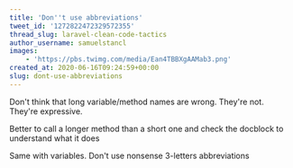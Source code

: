 ```yaml
---
title: 'Don''t use abbreviations'
tweet_id: '1272822472329572355'
thread_slug: laravel-clean-code-tactics
author_username: samuelstancl
images:
    - 'https://pbs.twimg.com/media/Ean4TBBXgAAMab3.png'
created_at: 2020-06-16T09:24:59+00:00
slug: dont-use-abbreviations
---
```


Don't think that long variable/method names are wrong. They're not. They're expressive.

Better to call a longer method than a short one and check the docblock to understand what it does

Same with variables. Don't use nonsense 3-letters abbreviations